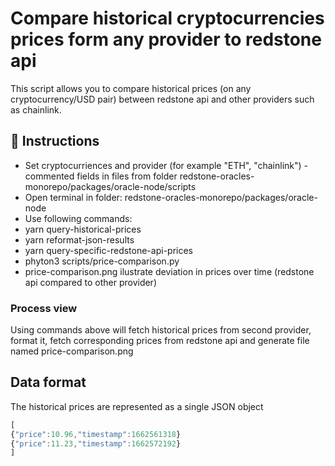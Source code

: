 # Compare historical cryptocurrencies prices form any provider to redstone api

This script allows you to compare historical prices (on any cryptocurrency/USD pair) between redstone api
and other providers such as chainlink.

## 📜 Instructions

- Set cryptocurriences and provider (for example "ETH", "chainlink") - commented fields
  in files from folder redstone-oracles-monorepo/packages/oracle-node/scripts
- Open terminal in folder: redstone-oracles-monorepo/packages/oracle-node
- Use following commands:
- yarn query-historical-prices
- yarn reformat-json-results
- yarn query-specific-redstone-api-prices
- phyton3 scripts/price-comparison.py
- price-comparison.png ilustrate deviation in prices over time (redstone api compared to other provider)

### Process view

Using commands above will fetch historical prices from second provider, format it, fetch
corresponding prices from redstone api and generate file named price-comparison.png

## Data format

The historical prices are represented as a single JSON object

```js
[
{"price":10.96,"timestamp":1662561318}
{"price":11.23,"timestamp":1662572192}
]
```
